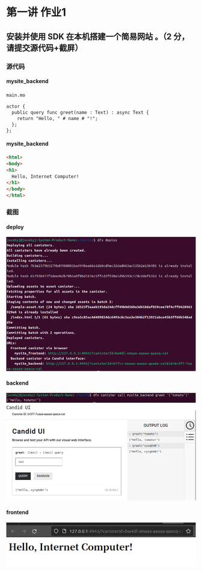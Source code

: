 # 第一讲 作业1
## 安装并使用 SDK 在本机搭建一个简易网站 。（2 分，请提交源代码+截屏）

### 源代码
#### mysite_backend
`main.mo`
```Motoko
actor {
  public query func greet(name : Text) : async Text {
    return "Hello, " # name # "!";
  };
};
```

#### mysite_backend
```html
<html>
<body>
<h1>
  Hello, Internet Computer!
</h1>
</body>
</html>
```

### 截图
#### deploy
![deploy](img/dfx_deploy_01.png)

#### backend
![backend命令行](img/backend.png)
`Candid UI`
![backend](img/backend_Candid_UI.png)

#### frontend
![frontend](img/frontend.png)
